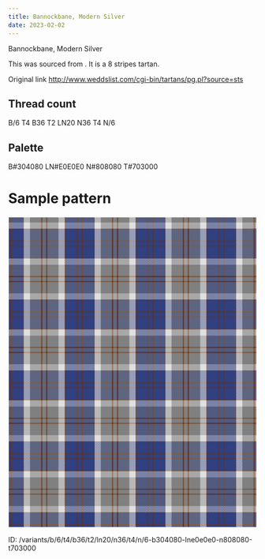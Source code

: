 ```yaml
---
title: Bannockbane, Modern Silver
date: 2023-02-02
---
```

Bannockbane, Modern Silver

This was sourced from <no value>.  It is a 8 stripes tartan.

Original link http://www.weddslist.com/cgi-bin/tartans/pg.pl?source=sts

## Thread count
B/6 T4 B36 T2 LN20 N36 T4 N/6

## Palette
B#304080 LN#E0E0E0 N#808080 T#703000

# Sample pattern

![Tartan detail](tartan.png "B/6 T4 B36 T2 LN20 N36 T4 N/6 tartan")

ID: /variants/b/6/t4/b36/t2/ln20/n36/t4/n/6-b304080-lne0e0e0-n808080-t703000